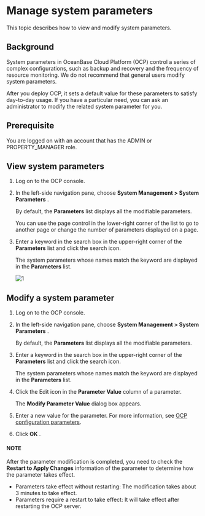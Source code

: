 Manage system parameters
=============================================

This topic describes how to view and modify system parameters.

Background
-------------------------------

System parameters in OceanBase Cloud Platform (OCP) control a series of complex configurations, such as backup and recovery and the frequency of resource monitoring. We do not recommend that general users modify system parameters.

After you deploy OCP, it sets a default value for these parameters to satisfy day-to-day usage. If you have a particular need, you can ask an administrator to modify the related system parameter for you.

Prerequisite
---------------------------------

You are logged on with an account that has the ADMIN or PROPERTY_MANAGER role.

View system parameters
-------------------------------------------

1. Log on to the OCP console.

2. In the left-side navigation pane, choose **System Management \> System Parameters** .

   By default, the **Parameters** list displays all the modifiable parameters.

   You can use the page control in the lower-right corner of the list to go to another page or change the number of parameters displayed on a page.

3. Enter a keyword in the search box in the upper-right corner of the **Parameters** list and click the search icon.

   The system parameters whose names match the keyword are displayed in the **Parameters** list.

   ![1](https://help-static-aliyun-doc.aliyuncs.com/assets/img/en-US/8014306461/p384476.png)

Modify a system parameter
----------------------------------------------

1. Log on to the OCP console.

2. In the left-side navigation pane, choose **System Management \> System Parameters** .

   By default, the **Parameters** list displays all the modifiable parameters.

3. Enter a keyword in the search box in the upper-right corner of the **Parameters** list and click the search icon.

   The system parameters whose names match the keyword are displayed in the **Parameters** list.

4. Click the Edit icon in the **Parameter Value** column of a parameter.

   The **Modify Parameter Value** dialog box appears.

5. Enter a new value for the parameter. For more information, see [OCP configuration parameters](../13.appendix-2/1.ocp-configuration-parameters.md).

6. Click **OK** .

  <main id="notice" type='explain'>
    <h4>NOTE</h4>
    <p>After the parameter modification is completed, you need to check the <strong>Restart to Apply Changes</strong> information of the parameter to determine how the parameter takes effect.</p>
    <ul>
    <li>Parameters take effect without restarting: The modification takes about 3 minutes to take effect.</li>
    <li>Parameters require a restart to take effect: It will take effect after restarting the OCP server.</li>
    </ul>
  </main>
